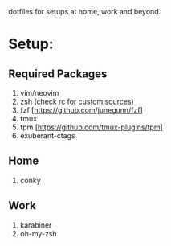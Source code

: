 dotfiles for setups at home, work and beyond.

Setup:
=====

Required Packages
---

  1. vim/neovim
  2. zsh (check rc for custom sources)
  3. fzf [https://github.com/junegunn/fzf]
  4. tmux
  5. tpm [https://github.com/tmux-plugins/tpm]
  6. exuberant-ctags

Home
---
  1. conky

Work
---
  1. karabiner
  2. oh-my-zsh
